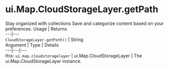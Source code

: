  
#  ui.Map.CloudStorageLayer.getPath
Stay organized with collections  Save and categorize content based on your preferences. 
Usage | Returns  
---|---  
`CloudStorageLayer.getPath()` | String  
Argument | Type | Details  
---|---|---  
this: `ui.map.cloudstoragelayer` | ui.Map.CloudStorageLayer | The ui.Map.CloudStorageLayer instance.  
